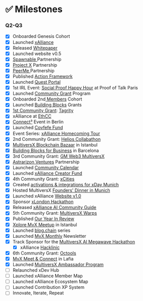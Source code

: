 # ✅ Milestones

### Q2-Q3

* [x] Onboarded Genesis Cohort
* [x] Launched [xAlliance](https://medium.com/@xAlliance/introducing-xalliance-2f8cafad3e02)
* [x] Released [Whitepaper](https://www.docs.xalliance.io)
* [x] Launched website v0.5
* [x] [Spawnable ](https://medium.com/@xAlliance/xalliance-partners-with-spawnable-4ae953d01106)Partnership
* [x] [Project X](https://medium.com/@xAlliance/xalliance-partners-with-project-x-eafe6911ab71) Partnership
* [x] [PeerMe ](https://medium.com/@xAlliance/xalliance-partners-with-peerme-ae36ff2b7513)Partnership
* [x] Published [Action Framework](https://medium.com/@xAlliance/a-framework-for-action-58a96df36210)
* [x] Launched [Quest Portal](https://medium.com/@xAlliance/learning-and-earning-on-multiversx-425bde9cf03e)
* [x] 1st IRL Event: [Social Proof Happy Hour](https://medium.com/@xAlliance/proof-of-talk-the-intern-reports-from-paris-961e2a4bf26e) at Proof of Talk Paris
* [x] Launched [Community Grant](https://medium.com/@xAlliance/introducing-the-xalliance-grant-program-a978a1a449ea) Program
* [x] Onboarded 2nd[ Members](https://x.com/xAllianceDAO/status/1804122333507899613) Cohort
* [x] Launched [Building Blocks](https://medium.com/@xAlliance/introducing-the-building-blocks-grant-program-757b892a8579) Grants
* [x] [1st Community Grant](https://medium.com/@xAlliance/introducing-tagrity-5fdc5e205606): [Tagrity](https://x.com/Tagrity)
* [x] xAlliance at [EthCC](https://x.com/xAllianceDAO/status/1811391525605065107)
* [x] [Connect³](https://medium.com/@xAlliance/crossing-chains-connecting-communities-5ff830693b87) Event in Berlin
* [x] Launched [Covfefe Fund](https://x.com/xAllianceDAO/status/1814194088381415766)
* [x] Event Series: [xAlliance Homecoming Tour](https://medium.com/@xAlliance/xalliance-homecoming-tour-a6c4ed4bf99b)
* [x] 2nd Community Grant: [Helios Collabathon](https://medium.com/@xAlliance/a-brand-new-way-of-building-275037b5d1bb)
* [x] [MultiversX Blockchain Bazaar](https://x.com/xAllianceDAO/status/1823956214511759728) in Istanbul
* [x] [Building Blocks for Business](https://x.com/xAllianceDAO/status/1831731605682999345) in Barcelona
* [x] 3rd Community Grant: [GM Web3 MultiversX](https://medium.com/@xAlliance/amplifying-multiversx-09d0a94990e4)
* [x] [Astrarizon Ventures](https://medium.com/@xAlliance/xalliance-partners-with-astrarizon-dd0597430b8d) Partnership
* [x] Launched [Community Calendar](https://x.com/xAllianceDAO/status/1843231721208291820)
* [x] Launched [xAlliance Creator Fund](https://medium.com/@xAlliance/introducing-the-xalliance-creator-fund-ed3f6fe0ab24)
* [x] 4th Community Grant: [xCities](https://medium.com/@xAlliance/a-global-framework-for-blockchain-education-4f0f30706610)
* [x] Created [activations & integrations for xDay Munich](https://www.linkedin.com/pulse/unserious-industry-lukas-seel-i0ebf/)
* [x] Hosted MultiversX [Founders' Dinner in Munich](https://x.com/xAllianceDAO/status/1852265277628596610)
* [x] Launched xAlliance [Website v1.0](https://xalliance.io/)
* [x] Sponsor [xLondon Hackathon](https://open.substack.com/pub/xalliance/p/building-builders-in-london?utm_campaign=post\&utm_medium=web)
* [x] Released [xAlliance AI Community Guide](https://open.substack.com/pub/xalliance/p/introducing-our-ai-community-guide?utm_campaign=post\&utm_medium=web)
* [x] 5th Community Grant: [MultiversX Warps](https://xalliance.substack.com/p/veni-vidi-warpi)
* [x] Published [Our Year In Review](https://xalliance.substack.com/p/still-year-one)
* [x] [Xplore MvX Meetup](https://x.com/xAllianceDAO/status/1882472212273500371) in Istanbul
* [x] Launched [blog.chain](https://xalliance.substack.com/s/mvx-blogchain) series
* [x] Launched [MvX Monthly](https://xalliance.substack.com/s/newsletter) Newsletter
* [x] Track Sponsor for the [MultiversX AI Megawave Hackathon](https://x.com/xAllianceDAO/status/1889673528133198271)
  * [x] xAlliance [Hacklinic](https://x.com/xAllianceDAO/status/1895505210396606580)
* [x] 6th Community Grant: [Octools](https://xalliance.substack.com/p/releasing-the-kraken)
* [x] [MvX Meet & Connect](https://x.com/xAllianceDAO/status/1895776551079133650) in Lafia
* [x] Launched [MultiversX Ambassador Program](https://xalliance.substack.com/p/by-the-builders-for-the-builders)
* [ ] Relaunched xDev Hub
* [ ] Launched xAlliance Member Map
* [ ] Launched xAlliance Ecosystem Map
* [ ] Launched Contribution XP System
* [ ] Innovate, Iterate, Repeat

